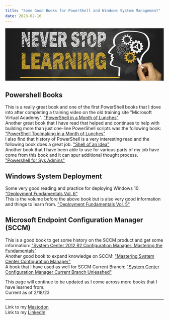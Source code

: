 ```yaml
---
title: "Some Good Books for PowerShell and Windows System Management"
date: 2023-02-16
---
```

![alt text](https://github.com/Nathan1824/Blog-Post-Dev/blob/main/_pictures/Learning_Bkg.jpg?raw=true)

## Powershell Books

This is a really great book and one of the first PowerShell books that I dove into after completing a training video on the old training site "Microsoft Virtual Academy".
<a href="https://www.manning.com/books/learn-powershell-in-a-month-of-lunches">"PowerShell in a Month of Lunches"</a>\
Another great book that I have read that helped and continues to help with building more than just one-line PowerShell scripts was the following book:
<a href="https://www.manning.com/books/learn-powershell-toolmaking-in-a-month-of-lunches">"PowerShell Toolmaking in a Month of Lunches"</a>\
I also find that history of PowerShell is a very interesting read and the following book does a great job.
<a href="https://donjones.com/books/shell-of-an-idea/">"Shell of an Idea"</a>\
Another book that I have been able to use for various parts of my job have come from this book and it can spur additional thought process.
<a href="https://nostarch.com/powershellsysadmins">"Powershell for Sys Admins"</a>

## Windows System Deployment

Some very good reading and practice for deploying Windows 10.
<a href="https://www.amazon.com/Deployment-Fundamentals-Vol-Deploying-Microsoft/dp/9187445212/ref=tmm_pap_swatch_0?_encoding=UTF8&qid=1587931453&sr=1-4">"Deployment Fundamentals Vol. 6"</a>\
This is the volume before the above book but is also very good information and things to learn from.
<a href="https://www.amazon.com/Deployment-Fundamentals-Vol-Real-World-Infrastructure/dp/9187445093/ref=tmm_pap_swatch_0?_encoding=UTF8&qid=1587931453&sr=1-5">"Deployment Fundamentals Vol. 5"</a>

## Microsoft Endpoint Configuration Manager (SCCM)

This is a good book to get some history on the SCCM product and get some information:
<a href="https://www.amazon.com/System-Center-2012-Configuration-Manager/dp/9187445085/ref=tmm_pap_swatch_0?_encoding=UTF8&qid=&sr=">"System Center 2012 R2 Configuration Manager: Mastering the Fundamentals"</a>\
Another good book to expand knowledge on SCCM:
<a href="https://www.amazon.com/Mastering-System-Center-Configuration-Manager/dp/1119258456">"Mastering System Center Configuration Manager"</a>\
A book that I have used as well for SCCM Current Branch:
<a href="https://www.amazon.com/System-Configuration-Manager-Current-Unleashed/dp/0672337908/ref=pd_lpo_2?pd_rd_w=LcUCN&content-id=amzn1.sym.116f529c-aa4d-4763-b2b6-4d614ec7dc00&pf_rd_p=116f529c-aa4d-4763-b2b6-4d614ec7dc00&pf_rd_r=VZWABP1BF4S7918K6SKE&pd_rd_wg=GBlw3&pd_rd_r=c3cbe0c1-bd83-42ce-98fa-8dbe10b57777&pd_rd_i=0672337908&psc=1">"System Center Configuration Manager Current Branch Unleashed"</a>

This page will continue to be updated as I come across more books that I have learned from.\
Current as of 2/18/23

---
Link to my <a rel="me" href="https://tech.lgbt/@NathanHamblin_MI6">Mastodon</a>\
Link to my <a rel="me" href="https://www.linkedin.com/in/nathan-hamblin">LinkedIn</a>
